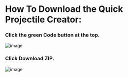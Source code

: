 # How To Download the Quick Projectile Creator:

### Click the green Code button at the top.
![image](https://github.com/user-attachments/assets/9be20058-ccef-4a7c-8dba-2a48946e786c)
### Click Download ZIP.
![image](https://github.com/user-attachments/assets/83b202d9-f4cf-41a2-b6b4-bc7308e3dbbb)

